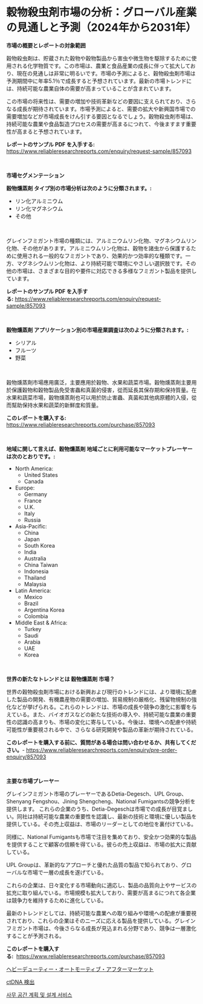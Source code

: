 <p><h1>穀物殺虫剤市場の分析：グローバル産業の見通しと予測（2024年から2031年）</h1></p><p><strong>市場の概要とレポートの対象範囲</strong></p>
<p><p>穀物殺虫剤は、貯蔵された穀物や穀物製品から害虫や微生物を駆除するために使用される化学物質です。この市場は、農業と食品産業の成長に伴って拡大しており、現在の見通しは非常に明るいです。市場の予測によると、穀物殺虫剤市場は予測期間中に年率5.1％で成長すると予想されています。最新の市場トレンドには、持続可能な農業自体の需要が高まっていることが含まれています。</p><p>この市場の将来性は、需要の増加や技術革新などの要因に支えられており、さらなる成長が期待されています。市場予測によると、需要の拡大や新興国市場での需要増加などが市場成長をけん引する要因となるでしょう。穀物殺虫剤市場は、持続可能な農業や食品製造プロセスの需要が高まるにつれて、今後ますます重要性が高まると予想されています。</p></p>
<p><strong>レポートのサンプル PDF を入手する:</strong> <a href="https://www.reliableresearchreports.com/enquiry/request-sample/857093">https://www.reliableresearchreports.com/enquiry/request-sample/857093</a></p>
<p>&nbsp;</p>
<p><strong>市場セグメンテーション</strong></p>
<p><strong>穀物燻蒸剤 タイプ別の市場分析は次のように分類されます。:</strong></p>
<p><ul><li>リン化アルミニウム</li><li>リン化マグネシウム</li><li>その他</li></ul></p>
<p>&nbsp;</p>
<p><p>グレインフミガント市場の種類には、アルミニウムリン化物、マグネシウムリン化物、その他があります。アルミニウムリン化物は、穀物を諸虫から保護するために使用される一般的なフミガントであり、効果的かつ効率的な種類です。一方、マグネシウムリン化物は、より持続可能で環境にやさしい選択肢です。その他の市場は、さまざまな目的や要件に対応できる多様なフミガント製品を提供しています。</p></p>
<p><strong>レポートのサンプル PDF を入手する:</strong>&nbsp;<a href="https://www.reliableresearchreports.com/enquiry/request-sample/857093">https://www.reliableresearchreports.com/enquiry/request-sample/857093</a></p>
<p>&nbsp;</p>
<p><strong> 穀物燻蒸剤 アプリケーション別の市場産業調査は次のように分類されます。:</strong></p>
<p><ul><li>シリアル</li><li>フルーツ</li><li>野菜</li></ul></p>
<p>&nbsp;</p>
<p><p>穀物燻蒸劑市場應用廣泛，主要應用於穀物、水果和蔬菜市場。穀物燻蒸劑主要用於保護穀物和穀物製品免受害蟲和真菌的侵害，從而延長其保存期和保持質量。在水果和蔬菜市場，穀物燻蒸劑也可以用於防止害蟲、真菌和其他病原體的入侵，從而幫助保持水果和蔬菜的新鮮度和質量。</p></p>
<p><strong>このレポートを購入する:</strong>&nbsp; <a href="https://www.reliableresearchreports.com/purchase/857093">https://www.reliableresearchreports.com/purchase/857093</a></p>
<p>&nbsp;</p>
<p><strong>地域に関して言えば、穀物燻蒸剤 地域ごとに利用可能なマーケットプレーヤーは次のとおりです。:</strong></p>
<p><ul>
    <li>
        North America:
        <ul>
            <li>United States</li>
            <li>Canada</li>
        </ul>
    </li>
    <li>
        Europe:
        <ul>
            <li>Germany</li>
            <li>France</li>
            <li>U.K.</li>
            <li>Italy</li>
            <li>Russia</li>
        </ul>
    </li>
    <li>
        Asia-Pacific:
        <ul>
            <li>China</li>
            <li>Japan</li>
            <li>South Korea</li>
            <li>India</li>
            <li>Australia</li>
            <li>China Taiwan</li>
            <li>Indonesia</li>
            <li>Thailand</li>
            <li>Malaysia</li>
        </ul>
    </li>
    <li>
        Latin America:
        <ul>
            <li>Mexico</li>
            <li>Brazil</li>
            <li>Argentina Korea</li>
            <li>Colombia</li>
        </ul>
    </li>
    <li>
        Middle East & Africa:
        <ul>
            <li>Turkey</li>
            <li>Saudi</li>
            <li>Arabia</li>
            <li>UAE</li>
            <li>Korea</li>
        </ul>
    </li>
    </ul></p>
<p>&nbsp;</p>
<p><strong>世界の新たなトレンドとは 穀物燻蒸剤 市場？</strong></p>
<p><p>世界の穀物殺虫剤市場における新興および現行のトレンドには、より環境に配慮した製品の開発、有機農産物の需要の増加、貿易規制の厳格化、残留物規制の強化などが挙げられる。これらのトレンドは、市場の成長や競争の激化に影響を与えている。また、バイオガスなどの新たな技術の導入や、持続可能な農業の重要性の認識の高まりも、市場の変化に寄与している。今後は、環境への配慮や持続可能性が重要視される中で、さらなる研究開発や製品の革新が期待されている。</p></p>
<p><strong>このレポートを購入する前に、質問がある場合は問い合わせるか、共有してください。</strong>- <a href="https://www.reliableresearchreports.com/enquiry/pre-order-enquiry/857093">https://www.reliableresearchreports.com/enquiry/pre-order-enquiry/857093</a></p>
<p>&nbsp;</p>
<p><strong>主要な市場プレーヤー</strong></p>
<p><p>グレインフミガント市場のプレーヤーであるDetia-Degesch、UPL Group、Shenyang Fengshou、Jining Shengcheng、National Fumigantsの競争分析を提供します。 これらの企業のうち、Detia-Degeschは市場での成長が目覚ましい。同社は持続可能な農業の重要性を認識し、最新の技術と環境に優しい製品を提供している。その売上収益は、市場のリーダーとしての地位を裏付けている。</p><p>同様に、National Fumigantsも市場で注目を集めており、安全かつ効果的な製品を提供することで顧客の信頼を得ている。彼らの売上収益は、市場の拡大に貢献している。</p><p>UPL Groupは、革新的なアプローチと優れた品質の製品で知られており、グローバルな市場で一層の成長を遂げている。</p><p>これらの企業は、日々変化する市場動向に適応し、製品の品質向上やサービスの拡充に取り組んでいる。市場規模も拡大しており、需要が高まるにつれて各企業は競争力を維持するために進化している。</p><p>最新のトレンドとしては、持続可能な農業への取り組みや環境への配慮が重要視されており、これらの企業はそのニーズに応える製品を提供している。グレインフミガント市場は、今後さらなる成長が見込まれる分野であり、競争は一層激化することが予測される。</p></p>
<p><strong>このレポートを購入する:</strong>&nbsp;&nbsp;<a href="https://www.reliableresearchreports.com/purchase/857093">https://www.reliableresearchreports.com/purchase/857093</a></p>
<p><p><a href="https://medium.com/@joshdavis1926/%E9%87%8D%E8%A3%85%E7%94%A3%E6%A5%AD%E7%94%A8%E3%82%A2%E3%83%95%E3%82%BF%E3%83%BC%E3%83%9E%E3%83%BC%E3%82%B1%E3%83%83%E3%83%88%E3%81%AE%E5%B1%95%E6%9C%9B-%E6%A5%AD%E7%95%8C%E6%A6%82%E8%A6%81%E3%81%A8%E4%BA%88%E6%B8%AC-2024%E5%B9%B4%E3%81%8B%E3%82%892031%E5%B9%B4-3f3e2389c347">ヘビーデューティー・オートモーティブ・アフターマーケット</a></p><p><a href="https://medium.com/@brycenboyer2023/ctdna-%E5%BE%AA%E7%92%B0%E8%85%AB%E7%98%8Ddna-%E3%81%AE%E6%A4%9C%E5%87%BA%E5%B8%82%E5%A0%B4%E3%82%B7%E3%82%A7%E3%82%A2%E3%81%AE%E9%80%B2%E5%8C%96%E3%81%A8%E5%B8%82%E5%A0%B4%E6%88%90%E9%95%B7%E3%83%88%E3%83%AC%E3%83%B3%E3%83%892024%E5%B9%B4%E3%81%8B%E3%82%892031%E5%B9%B4%E3%81%BE%E3%81%A7-4959b7403c05">ctDNA 検出</a></p><p><a href="https://medium.com/@marymorgan1939/%EC%82%AC%EB%AC%B4-%EA%B3%B5%EA%B0%84-%EA%B3%84%ED%9A%8D-%EB%B0%8F-%EB%94%94%EC%9E%90%EC%9D%B8-%EC%84%9C%EB%B9%84%EC%8A%A4-%EC%8B%9C%EC%9E%A5-%EC%8B%9C%EC%9E%A5-cagr-%EC%8B%9C%EC%9E%A5-%EB%8F%99%ED%96%A5-%EB%B0%8F-%EC%84%B1%EC%9E%A5-%EC%A0%84%EB%9E%B5%EC%97%90-%EB%8C%80%ED%95%9C-%ED%86%B5%EC%B0%B0%EB%A0%A5-8c340e85ee22">사무 공간 계획 및 설계 서비스</a></p></p>